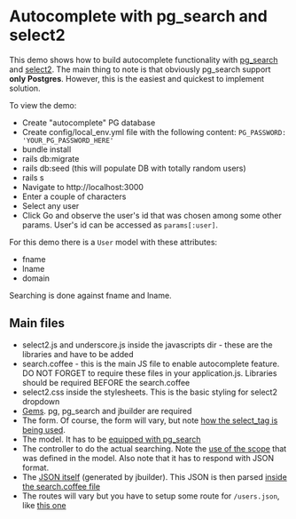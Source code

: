 # Autocomplete with pg_search and select2

This demo shows how to build autocomplete functionality with [pg_search](https://github.com/Casecommons/pg_search)
and [select2](http://select2.github.io/). The main thing to note is that obviously pg_search
support **only Postgres**. However, this is the easiest and quickest to implement solution.

To view the demo:

* Create "autocomplete" PG database
* Create config/local_env.yml file with the following content: `PG_PASSWORD: 'YOUR_PG_PASSWORD_HERE'`
* bundle install
* rails db:migrate
* rails db:seed (this will populate DB with totally random users)
* rails s
* Navigate to http://localhost:3000
* Enter a couple of characters
* Select any user
* Click Go and observe the user's id that was chosen among some other params. User's id can be accessed
as `params[:user]`.

For this demo there is a `User` model with these attributes:

* fname
* lname
* domain

Searching is done against fname and lname.

## Main files

* select2.js and underscore.js inside the javascripts dir - these are the libraries and have to be added
* search.coffee - this is the main JS file to enable autocomplete feature. DO NOT FORGET to require these files in your application.js.
Libraries should be required BEFORE the search.coffee
* select2.css inside the stylesheets. This is the basic styling for select2 dropdown
* [Gems](https://github.com/bodrovis-learning/autocomplete_demo/blob/master/Gemfile#L7). pg, pg_search
and jbuilder are required
* The form. Of course, the form will vary, but note [how the select_tag is being used](https://github.com/bodrovis-learning/autocomplete_demo/blob/master/app/views/searches/new.html.erb#L7).
* The model. It has to be [equipped with pg_search](https://github.com/bodrovis-learning/autocomplete_demo/blob/master/app/models/user.rb#L2)
* The controller to do the actual searching. Note the [use of the scope](https://github.com/bodrovis-learning/autocomplete_demo/blob/master/app/controllers/users_controller.rb#L3) that was defined in the model.
Also note that it has to respond with JSON format.
* The [JSON itself](https://github.com/bodrovis-learning/autocomplete_demo/blob/master/app/views/users/index.json.jbuilder) (generated by jbuilder).
This JSON is then parsed [inside the search.coffee file](https://github.com/bodrovis-learning/autocomplete_demo/blob/master/app/assets/javascripts/search.coffee#L15)
* The routes will vary but you have to setup some route for `/users.json`, like [this one](https://github.com/bodrovis-learning/autocomplete_demo/blob/master/config/routes.rb#L2)